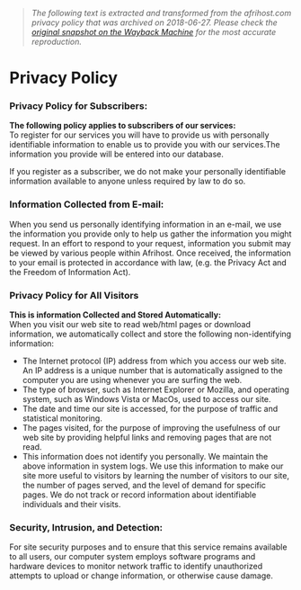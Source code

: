 > *The following text is extracted and transformed from the afrihost.com privacy policy that was archived on 2018-06-27. Please check the [original snapshot on the Wayback Machine](https://web.archive.org/web/20180627185431id_/https%3A//www.afrihost.com/site/page/privacy_policy) for the most accurate reproduction.*

# Privacy Policy

### Privacy Policy for Subscribers:

 **The following policy applies to subscribers of our services:**  
To register for our services you will have to provide us with personally identifiable information to enable us to provide you with our services.The information you provide will be entered into our database.

If you register as a subscriber, we do not make your personally identifiable information available to anyone unless required by law to do so.

### Information Collected from E-mail:

When you send us personally identifying information in an e-mail, we use the information you provide only to help us gather the information you might request. In an effort to respond to your request, information you submit may be viewed by various people within Afrihost. Once received, the information to your email is protected in accordance with law, (e.g. the Privacy Act and the Freedom of Information Act).

### Privacy Policy for All Visitors

 **This is information Collected and Stored Automatically:**  
When you visit our web site to read web/html pages or download information, we automatically collect and store the following non-identifying information:

  * The Internet protocol (IP) address from which you access our web site. An IP address is a unique number that is automatically assigned to the computer you are using whenever you are surfing the web.
  * The type of browser, such as Internet Explorer or Mozilla, and operating system, such as Windows Vista or MacOs, used to access our site.
  * The date and time our site is accessed, for the purpose of traffic and statistical monitoring.
  * The pages visited, for the purpose of improving the usefulness of our web site by providing helpful links and removing pages that are not read.
  * This information does not identify you personally. We maintain the above information in system logs. We use this information to make our site more useful to visitors by learning the number of visitors to our site, the number of pages served, and the level of demand for specific pages. We do not track or record information about identifiable individuals and their visits.



### Security, Intrusion, and Detection:

For site security purposes and to ensure that this service remains available to all users, our computer system employs software programs and hardware devices to monitor network traffic to identify unauthorized attempts to upload or change information, or otherwise cause damage.
